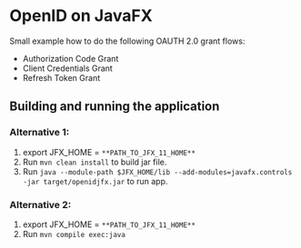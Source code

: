 # OpenID on JavaFX

Small example how to do the following OAUTH 2.0 grant flows:  
- Authorization Code Grant  
- Client Credentials Grant  
- Refresh Token Grant  

## Building and running the application

### Alternative 1:
1. export JFX_HOME = `**PATH_TO_JFX_11_HOME**`
2. Run `mvn clean install` to build jar file.
3. Run `java --module-path $JFX_HOME/lib --add-modules=javafx.controls -jar target/openidjfx.jar` to run app.

### Alternative 2:
1. export JFX_HOME = `**PATH_TO_JFX_11_HOME**`
2. Run `mvn compile exec:java`


